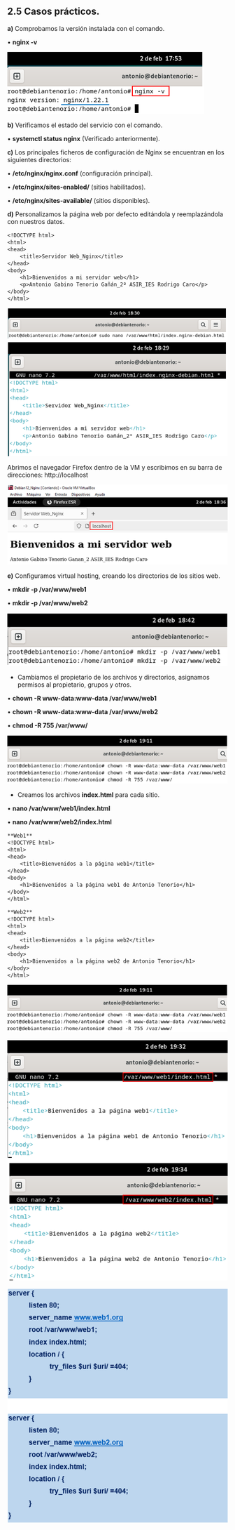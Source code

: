 ## 2.5	Casos prácticos.
**a)**	Comprobamos la versión instalada con el comando.

 •	**nginx -v**
 
![Versión](Imagenes/11_Casopractico.png)
 
**b)**	Verificamos el estado del servicio con el comando.

•	**systemctl status nginx** (Verificado anteriormente).

**c)**	Los principales ficheros de configuración de Nginx se encuentran en los siguientes directorios:

•	**/etc/nginx/nginx.conf** (configuración principal).

•	**/etc/nginx/sites-enabled/** (sitios habilitados).

•	**/etc/nginx/sites-available/** (sitios disponibles).

**d)**	Personalizamos la página web por defecto editándola y reemplazándola con nuestros datos.

````
<!DOCTYPE html>
<html>
<head>
    <title>Servidor Web_Nginx</title>
</head>
<body>
    <h1>Bienvenidos a mi servidor web</h1>
    <p>Antonio Gabino Tenorio Gañán_2º ASIR_IES Rodrigo Caro</p>
</body>
</html>
````
![Versión](Imagenes/13_Casopractico.png)

Abrimos el navegador Firefox dentro de la VM y escribimos en su barra de direcciones: http://localhost

![Versión](Imagenes/14_Casopractico.png)

**e)**	Configuramos virtual hosting, creando los directorios de los sitios web.

•	**mkdir -p /var/www/web1**

•	**mkdir -p /var/www/web2**

![Versión](Imagenes/15_Casopractico.png)

-	Cambiamos el propietario de los archivos y directorios, asignamos permisos al propietario, grupos y otros.
  
•	**chown -R www-data:www-data /var/www/web1** 

•	**chown -R www-data:www-data /var/www/web2**

•	**chmod -R 755 /var/www/**

![Versión](Imagenes/16_Casopractico.png)

-	Creamos los archivos **index.html** para cada sitio.
  
•	**nano /var/www/web1/index.html**

•	**nano /var/www/web2/index.html**

````
**Web1**
<!DOCTYPE html>
<html>
<head>
    <title>Bienvenidos a la página web1</title>
</head>
<body>
    <h1>Bienvenidos a la página web1 de Antonio Tenorio</h1>
</body>
</html>
````
````
**Web2**
<!DOCTYPE html>
<html>
<head>
    <title>Bienvenidos a la página web2</title>
</head>
<body>
    <h1>Bienvenidos a la página web2 de Antonio Tenorio</h1>
</body>
</html>
````
![Versión](Imagenes/16_Casopractico.png)

![Versión](Imagenes/19_Casopractico.png)

![Versión](Imagenes/20_Casopractico.png)

